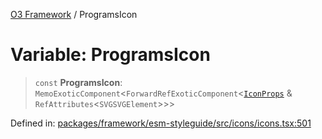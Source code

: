 [O3 Framework](../API.md) / ProgramsIcon

# Variable: ProgramsIcon

> `const` **ProgramsIcon**: `MemoExoticComponent`\<`ForwardRefExoticComponent`\<[`IconProps`](../type-aliases/IconProps.md) & `RefAttributes`\<`SVGSVGElement`\>\>\>

Defined in: [packages/framework/esm-styleguide/src/icons/icons.tsx:501](https://github.com/habeshabro/openmrs-esm-core/blob/main/packages/framework/esm-styleguide/src/icons/icons.tsx#L501)
